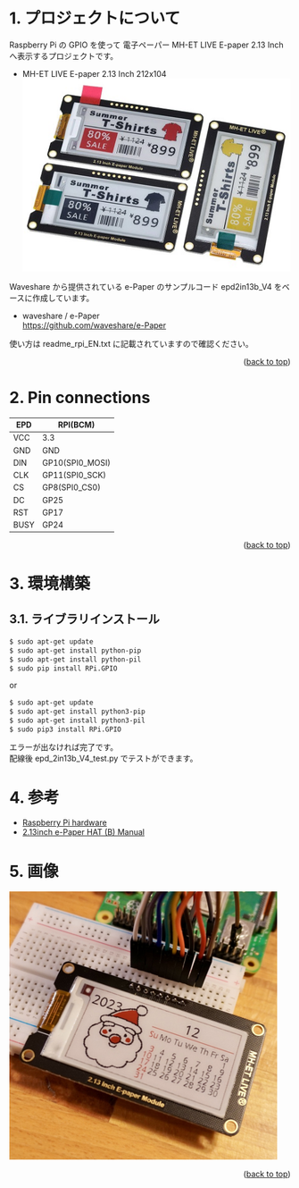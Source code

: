 <a name="readme-top"></a>

<!-- ABOUT THE PROJECT -->

# 1. プロジェクトについて

Raspberry Pi の GPIO を使って 電子ペーパー MH-ET LIVE E-paper 2.13 Inch へ表示するプロジェクトです。

- MH-ET LIVE E-paper 2.13 Inch 212x104  
  <img src="./docs/MH-ET LIVE E-paper.jpg" width="480">

Waveshare から提供されている e-Paper のサンプルコード epd2in13b_V4 をベースに作成しています。

- waveshare / e-Paper  
  https://github.com/waveshare/e-Paper

使い方は readme_rpi_EN.txt に記載されていますので確認ください。

<p align="right">(<a href="#readme-top">back to top</a>)</p>

# 2. Pin connections

| EPD  | RPI(BCM)        |
| ---- | --------------- |
| VCC  | 3.3             |
| GND  | GND             |
| DIN  | GP10(SPI0_MOSI) |
| CLK  | GP11(SPI0_SCK)  |
| CS   | GP8(SPI0_CS0)   |
| DC   | GP25            |
| RST  | GP17            |
| BUSY | GP24            |

<p align="right">(<a href="#readme-top">back to top</a>)</p>

# 3. 環境構築

## 3.1. ライブラリインストール

```Shell
$ sudo apt-get update
$ sudo apt-get install python-pip
$ sudo apt-get install python-pil
$ sudo pip install RPi.GPIO
```

or

```Shell
$ sudo apt-get update
$ sudo apt-get install python3-pip
$ sudo apt-get install python3-pil
$ sudo pip3 install RPi.GPIO
```

エラーが出なければ完了です。  
配線後 epd_2in13b_V4_test.py でテストができます。

# 4. 参考

- [Raspberry Pi hardware](https://www.raspberrypi.com/documentation/computers/raspberry-pi.html)
- [2.13inch e-Paper HAT (B) Manual](<https://www.waveshare.com/wiki/2.13inch_e-Paper_HAT_(B)_Manual>)

# 5. 画像

<img src="./docs/DSC00038.jpeg" width="480">

<p align="right">(<a href="#readme-top">back to top</a>)</p>
